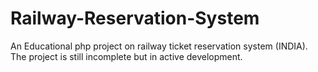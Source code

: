 # Railway-Reservation-System
An Educational php project on railway ticket reservation system (INDIA).
The project is still incomplete but in active development.
